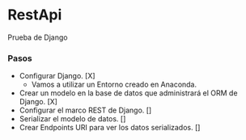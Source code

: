 # RestApi
Prueba de Django

### Pasos

 - Configurar Django. [X]
   - Vamos a utilizar un Entorno creado en Anaconda.
 - Crear un modelo en la base de datos que administrará el ORM de Django. [X]
 - Configurar el marco REST de Django. []
 - Serializar el modelo de datos. []
 - Crear Endpoints URI para ver los datos serializados. []
